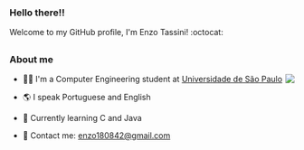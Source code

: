### Hello there!!

Welcome to my GitHub profile, I'm Enzo Tassini! :octocat:

##

### About me

<img src="https://github-readme-stats.vercel.app/api/top-langs/?username=Enzo-Tssn&layout=compact&theme=midnight-purple" align="right">

- 👨‍🎓 I'm a Computer Engineering student at [Universidade de São Paulo](https://www5.usp.br/)

- 🌎 I speak Portuguese and English

- 📝 Currently learning C and Java

- 📧 Contact me: enzo180842@gmail.com

##

